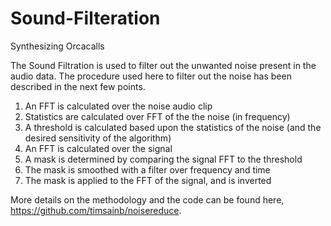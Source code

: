 # Sound-Filteration
 Synthesizing Orcacalls


The Sound Filtration is used to filter out the unwanted noise present in the audio data. The procedure used here to filter out the noise has been described in the next few points.
1. An FFT is calculated over the noise audio clip
2. Statistics are calculated over FFT of the the noise (in frequency)
3. A threshold is calculated based upon the statistics of the noise (and the desired sensitivity of the algorithm)
4. An FFT is calculated over the signal
5. A mask is determined by comparing the signal FFT to the threshold
6. The mask is smoothed with a filter over frequency and time
7. The mask is applied to the FFT of the signal, and is inverted

More details on the methodology and the code can be found here, https://github.com/timsainb/noisereduce.
